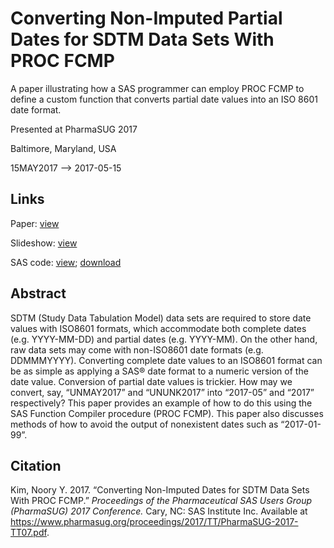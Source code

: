 # Converting Non-Imputed Partial Dates for SDTM Data Sets With PROC FCMP

A paper illustrating how a SAS programmer can employ PROC FCMP to define a custom function that converts partial date values into an ISO 8601 date format. 

Presented at PharmaSUG 2017

Baltimore, Maryland, USA 

15MAY2017 --> 2017-05-15


## Links

Paper: [view](https://www.pharmasug.org/proceedings/2017/TT/PharmaSUG-2017-TT07.pdf)

Slideshow: [view](https://github.com/noorykim/sas-d-v-convert-partial-dates/blob/master/PharmaSUG%202017%20slides.pdf)

SAS code: [view](https://github.com/noorykim/sas-d-v-convert-partial-dates/blob/master/PharmaSUG%202017%20paper%20code.sas); [download](PharmaSUG%202017%20paper%20code.sas)


## Abstract

SDTM (Study Data Tabulation Model) data sets are required to store date values with ISO8601 formats, which accommodate both complete dates (e.g. YYYY-MM-DD) and partial dates (e.g. YYYY-MM). On the other hand, raw data sets may come with non-ISO8601 date formats (e.g. DDMMMYYYY). Converting complete date values to an ISO8601 format can be as simple as applying a SAS® date format to a numeric version of the date value. Conversion of partial date values is trickier. How may we convert, say, “UNMAY2017” and “UNUNK2017” into “2017-05” and “2017” respectively? This paper provides an example of how to do this using the SAS Function Compiler procedure (PROC FCMP). This paper also discusses methods of how to avoid the output of nonexistent dates such as “2017-01-99”.

## Citation

Kim, Noory Y. 2017. “Converting Non-Imputed Dates for SDTM Data Sets With PROC FCMP.” _Proceedings of the Pharmaceutical SAS Users Group (PharmaSUG) 2017 Conference._ Cary, NC: SAS Institute Inc. Available at https://www.pharmasug.org/proceedings/2017/TT/PharmaSUG-2017-TT07.pdf. 
